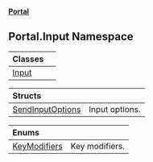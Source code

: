 #### [Portal](index.md 'index')

## Portal.Input Namespace

| Classes | |
| :--- | :--- |
| [Input](Input.md 'Portal.Input.Input') | |

| Structs | |
| :--- | :--- |
| [SendInputOptions](SendInputOptions.md 'Portal.Input.SendInputOptions') | Input options. |

| Enums | |
| :--- | :--- |
| [KeyModifiers](KeyModifiers.md 'Portal.Input.KeyModifiers') | Key modifiers. |
